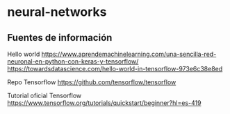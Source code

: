 # neural-networks

## Fuentes de información

Hello world
https://www.aprendemachinelearning.com/una-sencilla-red-neuronal-en-python-con-keras-y-tensorflow/
https://towardsdatascience.com/hello-world-in-tensorflow-973e6c38e8ed

Repo Tensorflow
https://github.com/tensorflow/tensorflow

Tutorial oficial Tensorflow
https://www.tensorflow.org/tutorials/quickstart/beginner?hl=es-419

